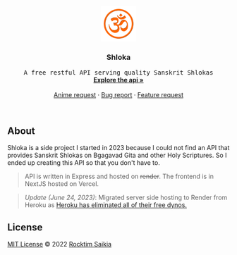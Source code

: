 <!-- PROJECT LOGO -->
<br />
<p align="center">
  <a href="https://github.com/shivvamm/shloka">
    <img src="/public/om.png" alt="Logo" width="80" height="80">
  </a>

  <h3 align="center">Shloka</h3>

  <p align="center">
    <samp>A free restful API serving quality Sanskrit Shlokas</samp>
    <br />
    <a href="https://shloka.vercel.app/"><strong>Explore the api »</strong></a>
    <br />
    <br />
    <a href="https://github.com/shivamm/shloka/discussions/65">Anime request</a>
    ·
    <a href="https://github.com/shivamm/shloka/issues">Bug report</a>
    ·
    <a href="https://github.com/shivamm/shloka/issues">Feature request</a>
  </p>
</p>

<br/>

## About

Shloka is a side project I started in 2023 because I could not find an API that provides Sanskrit Shlokas on Bgagavad Gita and other Holy Scriptures. So I ended up creating this API so that you don't have to.

> API is written in Express and hosted on ~~render~~. The frontend is in NextJS hosted on Vercel.

> _Update (June 24, 2023)_: Migrated server side hosting to Render from Heroku as [Heroku has eliminated all of their free dynos.](https://blog.heroku.com/new-low-cost-plans)




## License

[MIT License](./LICENSE) © 2022 [Rocktim Saikia](https://rocktimsaikia.com)
